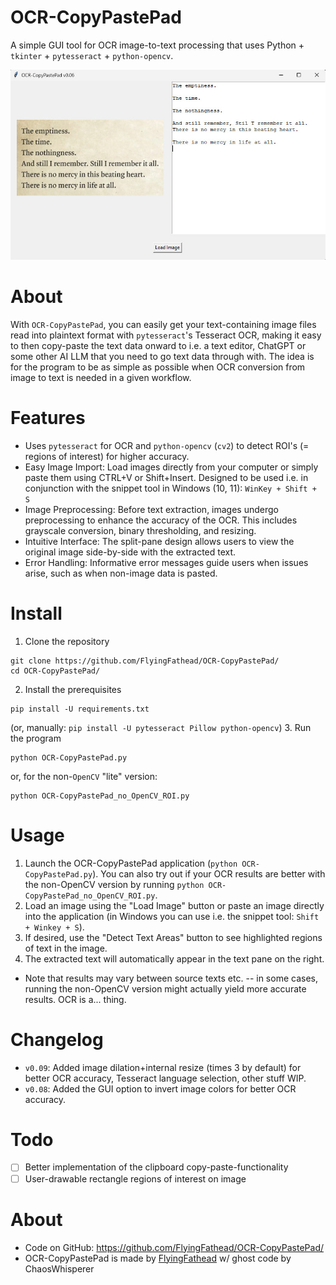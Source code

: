 # OCR-CopyPastePad

A simple GUI tool for OCR image-to-text processing that uses Python + `tkinter` + `pytesseract` + `python-opencv`.

![OCR-CopyPastePad screenshot](https://github.com/FlyingFathead/OCR-CopyPastePad/blob/main/OCR-CopyPastePad.jpg)

# About
With `OCR-CopyPastePad`, you can easily get your text-containing image files read into plaintext format with `pytesseract`'s Tesseract OCR, making it easy to then copy-paste the text data onward to i.e. a text editor, ChatGPT or some other AI LLM that you need to go text data through with. The idea is for the program to be as simple as possible when OCR conversion from image to text is needed in a given workflow.

# Features

- Uses `pytesseract` for OCR and `python-opencv` (`cv2`) to detect ROI's (= regions of interest) for higher accuracy.
- Easy Image Import: Load images directly from your computer or simply paste them using CTRL+V or Shift+Insert. Designed to be used i.e. in conjunction with the snippet tool in Windows (10, 11): `WinKey + Shift + S`
- Image Preprocessing: Before text extraction, images undergo preprocessing to enhance the accuracy of the OCR. This includes grayscale conversion, binary thresholding, and resizing.
- Intuitive Interface: The split-pane design allows users to view the original image side-by-side with the extracted text.
- Error Handling: Informative error messages guide users when issues arise, such as when non-image data is pasted.

# Install
1. Clone the repository
```
git clone https://github.com/FlyingFathead/OCR-CopyPastePad/
cd OCR-CopyPastePad/
```
2. Install the prerequisites
```
pip install -U requirements.txt
```
(or, manually: `pip install -U pytesseract Pillow python-opencv`)
3. Run the program
```
python OCR-CopyPastePad.py
```
or, for the non-`OpenCV` "lite" version:
```
python OCR-CopyPastePad_no_OpenCV_ROI.py
```

# Usage
1. Launch the OCR-CopyPastePad application (`python OCR-CopyPastePad.py`). You can also try out if your OCR results are better with the non-OpenCV version by running `python OCR-CopyPastePad_no_OpenCV_ROI.py`.
2. Load an image using the "Load Image" button or paste an image directly into the application
(in Windows you can use i.e. the snippet tool: `Shift + Winkey + S`).
4. If desired, use the "Detect Text Areas" button to see highlighted regions of text in the image.
5. The extracted text will automatically appear in the text pane on the right.

- Note that results may vary between source texts etc. -- in some cases, running the non-OpenCV version might actually yield more accurate results. OCR is a... thing.

# Changelog
- `v0.09`: Added image dilation+internal resize (times 3 by default) for better OCR accuracy, Tesseract language selection, other stuff WIP.
- `v0.08`: Added the GUI option to invert image colors for better OCR accuracy.

# Todo
- [ ] Better implementation of the clipboard copy-paste-functionality
- [ ] User-drawable rectangle regions of interest on image

# About
- Code on GitHub: https://github.com/FlyingFathead/OCR-CopyPastePad/
- OCR-CopyPastePad is made by [FlyingFathead](https://github.com/FlyingFathead/) w/ ghost code by ChaosWhisperer
